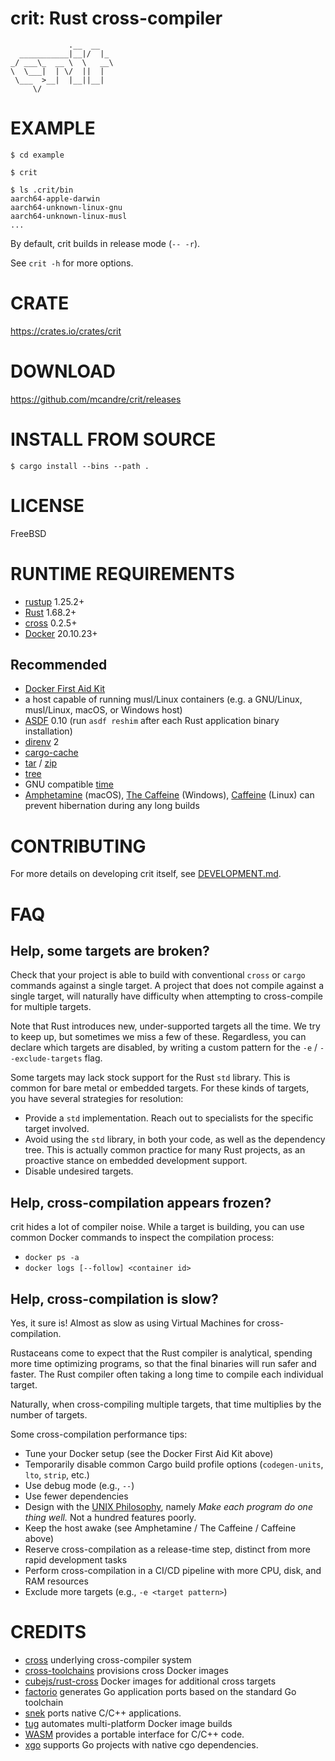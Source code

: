 # crit: Rust cross-compiler

```text
             .__  __
  ___________|__|/  |_
_/ ___\_  __ \  \   __\
\  \___|  | \/  ||  |
 \___  >__|  |__||__|
     \/
```

# EXAMPLE

```console
$ cd example

$ crit

$ ls .crit/bin
aarch64-apple-darwin
aarch64-unknown-linux-gnu
aarch64-unknown-linux-musl
...
```

By default, crit builds in release mode (`-- -r`).

See `crit -h` for more options.

# CRATE

https://crates.io/crates/crit

# DOWNLOAD

https://github.com/mcandre/crit/releases

# INSTALL FROM SOURCE

```console
$ cargo install --bins --path .
```

# LICENSE

FreeBSD

# RUNTIME REQUIREMENTS

* [rustup](https://rustup.rs/) 1.25.2+
* [Rust](https://www.rust-lang.org/en-US/) 1.68.2+
* [cross](https://crates.io/crates/cross) 0.2.5+
* [Docker](https://www.docker.com/) 20.10.23+

## Recommended

* [Docker First Aid Kit](https://github.com/mcandre/docker-first-aid-kit)
* a host capable of running musl/Linux containers (e.g. a GNU/Linux, musl/Linux, macOS, or Windows host)
* [ASDF](https://asdf-vm.com/) 0.10 (run `asdf reshim` after each Rust application binary installation)
* [direnv](https://direnv.net/) 2
* [cargo-cache](https://crates.io/crates/cargo-cache)
* [tar](https://en.wikipedia.org/wiki/Tar_(computing)) / [zip](https://en.wikipedia.org/wiki/ZIP_(file_format))
* [tree](https://en.wikipedia.org/wiki/Tree_(command))
* GNU compatible [time](https://www.gnu.org/software/time/)
* [Amphetamine](https://apps.apple.com/us/app/amphetamine/id937984704?mt=12) (macOS), [The Caffeine](https://www.microsoft.com/store/productId/9PJBW5SCH9LC) (Windows), [Caffeine](https://launchpad.net/caffeine) (Linux) can prevent hibernation during any long builds

# CONTRIBUTING

For more details on developing crit itself, see [DEVELOPMENT.md](DEVELOPMENT.md).

# FAQ

## Help, some targets are broken?

Check that your project is able to build with conventional `cross` or `cargo` commands against a single target. A project that does not compile against a single target, will naturally have difficulty when attempting to cross-compile for multiple targets.

Note that Rust introduces new, under-supported targets all the time. We try to keep up, but sometimes we miss a few of these. Regardless, you can declare which targets are disabled, by writing a custom pattern for the `-e` / `--exclude-targets` flag.

Some targets may lack stock support for the Rust `std` library. This is common for bare metal or embedded targets. For these kinds of targets, you have several strategies for resolution:

* Provide a `std` implementation. Reach out to specialists for the specific target involved.
* Avoid using the `std` library, in both your code, as well as the dependency tree. This is actually common practice for many Rust projects, as an proactive stance on embedded development support.
* Disable undesired targets.

## Help, cross-compilation appears frozen?

crit hides a lot of compiler noise. While a target is building, you can use common Docker commands to inspect the compilation process:

* `docker ps -a`
* `docker logs [--follow] <container id>`

## Help, cross-compilation is slow?

Yes, it sure is! Almost as slow as using Virtual Machines for cross-compilation.

Rustaceans come to expect that the Rust compiler is analytical, spending more time optimizing programs, so that the final binaries will run safer and faster. The Rust compiler often taking a long time to compile each individual target.

Naturally, when cross-compiling multiple targets, that time multiplies by the number of targets.

Some cross-compilation performance tips:

* Tune your Docker setup (see the Docker First Aid Kit above)
* Temporarily disable common Cargo build profile options (`codegen-units`, `lto`, `strip`, etc.)
* Use debug mode (e.g., `--`)
* Use fewer dependencies
* Design with the [UNIX Philosophy](https://en.wikipedia.org/wiki/Unix_philosophy), namely *Make each program do one thing well.* Not a hundred features poorly.
* Keep the host awake (see Amphetamine / The Caffeine / Caffeine above)
* Reserve cross-compilation as a release-time step, distinct from more rapid development tasks
* Perform cross-compilation in a CI/CD pipeline with more CPU, disk, and RAM resources
* Exclude more targets (e.g., `-e <target pattern>`)

# CREDITS

* [cross](https://github.com/cross-rs/cross) underlying cross-compiler system
* [cross-toolchains](https://github.com/cross-rs/cross-toolchains) provisions cross Docker images
* [cubejs/rust-cross](https://hub.docker.com/r/cubejs/rust-cross/tags) Docker images for additional cross targets
* [factorio](https://github.com/mcandre/factorio) generates Go application ports based on the standard Go toolchain
* [snek](https://github.com/mcandre/snek) ports native C/C++ applications.
* [tug](https://github.com/mcandre/tug) automates multi-platform Docker image builds
* [WASM](https://webassembly.org/) provides a portable interface for C/C++ code.
* [xgo](https://github.com/crazy-max/xgo) supports Go projects with native cgo dependencies.
